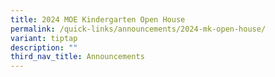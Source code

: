 ```yaml
---
title: 2024 MOE Kindergarten Open House
permalink: /quick-links/announcements/2024-mk-open-house/
variant: tiptap
description: ""
third_nav_title: Announcements
---
```

<p></p>